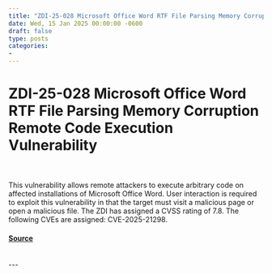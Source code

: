 ```yaml
---
title: "ZDI-25-028 Microsoft Office Word RTF File Parsing Memory Corruption Remote Code Execution Vulnerability"
date: Wed, 15 Jan 2025 00:00:00 -0600
draft: false
type: posts
categories: 
- 
---
```

# ZDI-25-028 Microsoft Office Word RTF File Parsing Memory Corruption Remote Code Execution Vulnerability

<br/>

<br/>
This vulnerability allows remote attackers to execute arbitrary code on affected installations of Microsoft Office Word. User interaction is required to exploit this vulnerability in that the target must visit a malicious page or open a malicious file. The ZDI has assigned a CVSS rating of 7.8. The following CVEs are assigned: CVE-2025-21298.

#### [Source](http://www.zerodayinitiative.com/advisories/ZDI-25-028/)

<br/>
---
